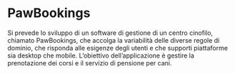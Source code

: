 # PawBookings
Si prevede lo sviluppo di un software di gestione di un centro cinofilo, chiamato PawBookings, che accolga la variabilità delle diverse regole di dominio, che risponda alle esigenze degli utenti e che supporti piattaforme sia desktop che mobile. L’obiettivo dell’applicazione è gestire la prenotazione dei corsi e il servizio di pensione per cani.
